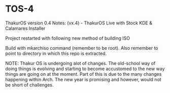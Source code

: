 # TOS-4

ThakurOS version 0.4
Notes: (vx.4) - ThakurOS Live with Stock KDE & Calamares Installer

Project restarted with following new method of building ISO

Build with mkarchiso command (remember to be root). Also remember to point to directory in which this repo is extracted.  


NOTE: Thakur OS is undergoing alot of changes. The old-school way of doing things is evolving and starting to become accustomed to the new way things are going on at the moment. Part of this is due to the many changes happening within Arch. The new year is promising and however, would not be short of challenges.
